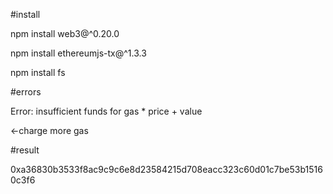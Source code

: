 #install

npm install web3@^0.20.0

npm install ethereumjs-tx@^1.3.3

npm install fs


#errors

Error: insufficient funds for gas * price + value

<-charge more gas


#result

0xa36830b3533f8ac9c9c6e8d23584215d708eacc323c60d01c7be53b15160c3f6

